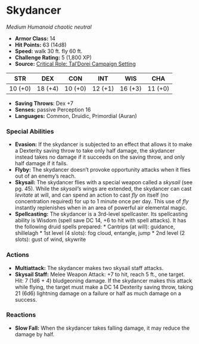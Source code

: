 # Skydancer

*Medium* *Humanoid* *chaotic neutral*

- **Armor Class:** 14
- **Hit Points:** 63 (14d8)
- **Speed:** walk 30 ft. fly 60 ft.
- **Challenge Rating:** 5 (1,800 XP)
- **Source:** [Critical Role: Tal’Dorei Campaign Setting](https://https://greenronin.com/blog/2017/09/25/ronin-round-table-integrating-wizards-5e-adventures-with-the-taldorei-campaign-setting/)

| STR | DEX | CON | INT | WIS | CHA |
| --- | --- | --- | --- | --- | --- |
| 10 (+0) | 18 (+4) | 10 (+0) | 12 (+1) | 16 (+3) | 11 (+0) |

- **Saving Throws**: Dex +7
- **Senses:** passive Perception 16
- **Languages:** Common, Druidic, Primordial (Auran)
### Special Abilities
- **Evasion:** If the skydancer is subjected to an effect that allows it to make a Dexterity saving throw to take only half damage, the skydancer instead takes no damage if it succeeds on the saving throw, and only half damage if it fails.
- **Flyby:** The skydancer doesn’t provoke opportunity attacks when it flies out of an enemy’s reach.
- **Skysail:** The skydancer flies with a special weapon called a _skysail_ (see pg. 45). While the _skysail’s_ wings are extended, the skydancer can cast _levitate_ at will, and can spend an action to cast _fly_ on itself (no concentration required) for up to 1 minute once per day. This use of _fly_ instantly replenishes when in an area of powerful air elemental magic.
- **Spellcasting:** The skydancer is a 3rd-level spellcaster. Its spellcasting ability is Wisdom (spell save DC 14, +6 to hit with spell attacks). It has the following druid spells prepared:  * Cantrips (at will): guidance, shillelagh * 1st level (4 slots): fog cloud, entangle, jump * 2nd level (2 slots): gust of wind, skywrite
### Actions
- **Multiattack:** The skydancer makes two skysail staff attacks.
- **Skysail Staff:** Melee Weapon Attack: +7 to hit, reach 5 ft., one target. Hit: 7 (1d6 + 4) bludgeoning damage. If the skydancer makes this attack while flying, the target must make a DC 14 Dexterity saving throw, taking 21 (6d6) lightning damage on a failure or half as much damage on a success.
### Reactions
- **Slow Fall:** When the skydancer takes falling damage, it may reduce the damage by half.
